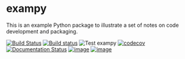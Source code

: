 # exampy

This is an example Python package to illustrate a set of notes on code
development and packaging.

[![Build Status](https://travis-ci.com/jobovy/exampy.svg?branch=master)](https://travis-ci.com/jobovy/exampy)
[![Build status](https://ci.appveyor.com/api/projects/status/7hybo3b6t0rrxnio?svg=true)](https://ci.appveyor.com/project/jobovy/exampy)
![Test exampy](https://github.com/jobovy/exampy/workflows/Test%20exampy/badge.svg)
[![codecov](https://codecov.io/gh/jobovy/exampy/branch/master/graph/badge.svg)](https://codecov.io/gh/jobovy/exampy)
[![Documentation Status](https://readthedocs.org/projects/exampy/badge/?version=latest)](https://exampy.readthedocs.io/en/latest/?badge=latest)
[![image](http://img.shields.io/pypi/v/exampy.svg)](https://pypi.python.org/pypi/exampy/)
[![image](http://img.shields.io/badge/license-MIT-brightgreen.svg)](https://github.com/jobovy/exampy/blob/master/LICENSE)
